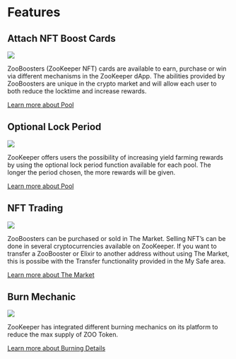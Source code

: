 # Features

## Attach NFT Boost Cards

![](/attach.png)

ZooBoosters (ZooKeeper NFT) cards are available to earn, purchase or win via different mechanisms in the ZooKeeper dApp. The abilities provided by ZooBoosters are unique in the crypto market and will allow each user to both reduce the locktime and increase rewards. 

[Learn more about Pool](/manual/pool)


## Optional Lock Period

![](/locktime.png)

ZooKeeper offers users the possibility of increasing yield farming rewards by using the optional lock period function available for each pool. The longer the period chosen, the more rewards will be given.

[Learn more about Pool](/manual/pool)


## NFT Trading

![](/nfttrading.jpg)

ZooBoosters can be purchased or sold in The Market. Selling NFT’s can be done in several cryptocurrencies available on ZooKeeper.  If you want to transfer a ZooBooster or Elixir to another address without using The Market, this is possibe with the Transfer functionality provided in the My Safe area.

[Learn more about The Market](/manual/market)


## Burn Mechanic

![](/burnmechanic.png)

ZooKeeper has integrated different burning mechanics on its platform to reduce the max supply of ZOO Token.

[Learn more about Burning Details](/manual/info_panel#zoo-burning)
